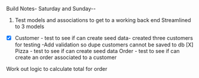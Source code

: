 Build Notes-
Saturday and Sunday--

1. Test models and associations to get to a working back end
Streamlined to 3 models
-[X] Customer - test to see if can create seed data- created three customers for testing
-Add validation so dupe customers cannot be saved to db
[X] Pizza - test to see if can create seed data
Order - test to see if can create an order associated to a customer 

Work out logic to calculate total for order

